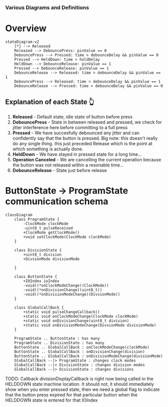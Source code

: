 ### Various Diagrams and Definitions

# Overview
```mermaid
stateDiagram-v2
    [*] --> Released
    Released --> DebouncePress: pinValue == 0
    DebouncePress --> Pressed: time > debounceDelay && pinValue == 0
    Pressed --> HeldDown: time > holdDelay
    HeldDown --> DebounceRelease: pinValue == 1
    Pressed --> DebounceRelease: pinValue == 1
    DebounceRelease --> Released: time > debounceDelay && pinValue == 1
    DebouncePress --> Released: time > debounceDelay && pinValue == 1
    DebounceRelease --> Pressed: time > debounceDelay && pinValue == 0
```

## Explanation of each State 👆
1. **Released** - Default state, idle state of button before press
2. **DebouncePress**  - State in between released and pressed, we check for jitter interference here before committing to a 
full press
3. **Pressed**  - We have succesfully debounced any jitter and can confidently say that the button is pressed. Big note: this doesn't really do any single thing. this just preceded Release which is the point at which something is actually done.
4. **HeldDown** - We have stayed in pressed state for a long time...
4. **Operation Canceled** - We are cancelling the current operation because the button was not released within a resonable time...
4. **DebounceRelease** - State just before release 

# ButtonState -> ProgramState communication schema
```mermaid
classDiagram
    class ProgramState {
        -ClockMode clockMode
        -uint8_t pulseReceived
        +ClockMode getClockMode()
        +void setClockMode(ClockMode clockMode)
    }
    
    class DivisionState {
        +uint8_t division
        +DivsionMode divisionMode
        
    }
    
    class ButtonState {
        +IOIndex ioIndex
        -void((*onClockModeChange)(ClockMode))
        -void((*onDivisionChange)(uint8_t))
        -void((*onDivisionModeChange)(DivsionMode))
    }
    
    class GlobalCallBack {
        +static void pulseChangeCallback()
        +static void onClockModeChange(ClockMode clockMode)
        +static void onDivisionChange(uint8_t division)
        +static void onDivisionModeChange(DivsionMode divisionMode)
    }
    
    ProgramState .. ButtonState : has many
    ProgramState .. DivisionState : has many
    ButtonState .. GlobalCallBack : onClockModeChange(clockMode)
    ButtonState .. GlobalCallBack : onDivisionChange(division)
    ButtonState .. GlobalCallBack : onDivisionModeChange(divisionMode)
    GlobalCallBack --|> ProgramState : changes clock modes
    GlobalCallBack --|> DivisionState : changes division modes
    GlobalCallBack --|> DivisionState : changes divisions
```

TODO:
Callback divisionDisplayCallback
is right now being called in the HELDDOWN 
state machine location. It should not, it should
immediately show when you enter pressed state, then
we need a global flag to indicate that the button
press expired for that particular button when the
HELDDOWN state is entered for that IOIndex


